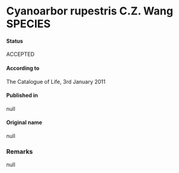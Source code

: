 # Cyanoarbor rupestris C.Z. Wang SPECIES

#### Status
ACCEPTED

#### According to
The Catalogue of Life, 3rd January 2011

#### Published in
null

#### Original name
null

### Remarks
null